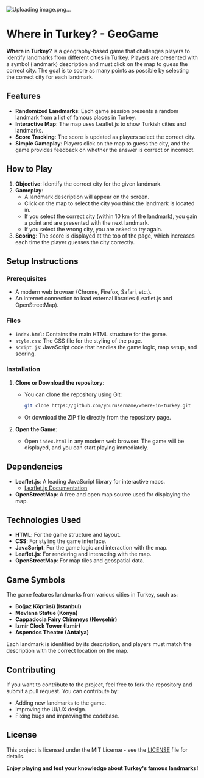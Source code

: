 ![Uploading image.png…]()

# Where in Turkey? - GeoGame

**Where in Turkey?** is a geography-based game that challenges players to identify landmarks from different cities in Turkey. Players are presented with a symbol (landmark) description and must click on the map to guess the correct city. The goal is to score as many points as possible by selecting the correct city for each landmark.

## Features

- **Randomized Landmarks**: Each game session presents a random landmark from a list of famous places in Turkey.
- **Interactive Map**: The map uses Leaflet.js to show Turkish cities and landmarks.
- **Score Tracking**: The score is updated as players select the correct city.
- **Simple Gameplay**: Players click on the map to guess the city, and the game provides feedback on whether the answer is correct or incorrect.

## How to Play

1. **Objective**: Identify the correct city for the given landmark.
2. **Gameplay**: 
    - A landmark description will appear on the screen.
    - Click on the map to select the city you think the landmark is located in.
    - If you select the correct city (within 10 km of the landmark), you gain a point and are presented with the next landmark.
    - If you select the wrong city, you are asked to try again.
3. **Scoring**: The score is displayed at the top of the page, which increases each time the player guesses the city correctly.

## Setup Instructions

### Prerequisites

- A modern web browser (Chrome, Firefox, Safari, etc.).
- An internet connection to load external libraries (Leaflet.js and OpenStreetMap).

### Files

- `index.html`: Contains the main HTML structure for the game.
- `style.css`: The CSS file for the styling of the page.
- `script.js`: JavaScript code that handles the game logic, map setup, and scoring.

### Installation

1. **Clone or Download the repository**:
   - You can clone the repository using Git:  
     ```bash
     git clone https://github.com/yourusername/where-in-turkey.git
     ```
   - Or download the ZIP file directly from the repository page.

2. **Open the Game**:
   - Open `index.html` in any modern web browser. The game will be displayed, and you can start playing immediately.

## Dependencies

- **Leaflet.js**: A leading JavaScript library for interactive maps.
  - [Leaflet.js Documentation](https://leafletjs.com/)
- **OpenStreetMap**: A free and open map source used for displaying the map.

## Technologies Used

- **HTML**: For the game structure and layout.
- **CSS**: For styling the game interface.
- **JavaScript**: For the game logic and interaction with the map.
- **Leaflet.js**: For rendering and interacting with the map.
- **OpenStreetMap**: For map tiles and geospatial data.

## Game Symbols

The game features landmarks from various cities in Turkey, such as:
- **Boğaz Köprüsü (Istanbul)**
- **Mevlana Statue (Konya)**
- **Cappadocia Fairy Chimneys (Nevşehir)**
- **Izmir Clock Tower (Izmir)**
- **Aspendos Theatre (Antalya)**

Each landmark is identified by its description, and players must match the description with the correct location on the map.

## Contributing

If you want to contribute to the project, feel free to fork the repository and submit a pull request. You can contribute by:
- Adding new landmarks to the game.
- Improving the UI/UX design.
- Fixing bugs and improving the codebase.

## License

This project is licensed under the MIT License - see the [LICENSE](LICENSE) file for details.

**Enjoy playing and test your knowledge about Turkey's famous landmarks!**
